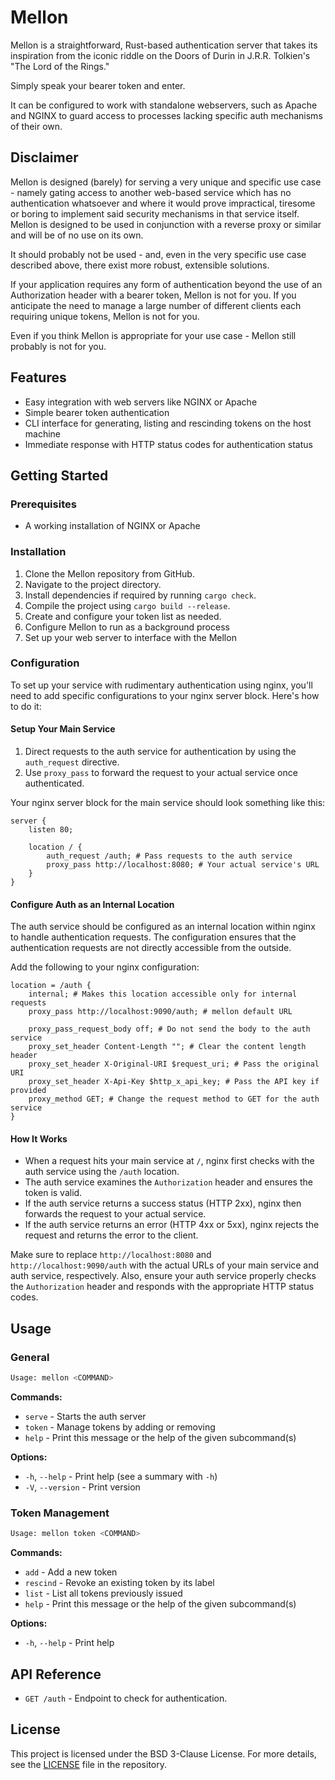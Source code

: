 # Mellon

Mellon is a straightforward, Rust-based authentication server that takes its
inspiration from the iconic riddle on the Doors of Durin
in J.R.R. Tolkien's "The Lord of the Rings."

Simply speak your bearer token and enter.

It can be configured to work with standalone webservers, such as
Apache and NGINX to guard access to processes lacking specific auth mechanisms of their own.

## Disclaimer

Mellon is designed (barely) for serving a very unique and specific use case - namely gating access to another web-based service
which has no authentication whatsoever and where it would prove impractical, tiresome or boring to implement said security mechanisms
in that service itself.
Mellon is designed to be used in conjunction with a reverse proxy or similar and will be of no use on its own.

It should probably not be used - and, even in the very specific use case described above, there exist more robust, extensible solutions.

If your application requires any form of authentication beyond the use of an Authorization header with a bearer token, Mellon is not for you.
If you anticipate the need to manage a large number of different clients each requiring unique tokens, Mellon is not for you.

Even if you think Mellon is appropriate for your use case - Mellon still probably is not for you.

## Features

- Easy integration with web servers like NGINX or Apache
- Simple bearer token authentication
- CLI interface for generating, listing and rescinding tokens on the host machine
- Immediate response with HTTP status codes for authentication status

## Getting Started

### Prerequisites

- A working installation of NGINX or Apache

### Installation

1. Clone the Mellon repository from GitHub.
2. Navigate to the project directory.
3. Install dependencies if required by running `cargo check`.
4. Compile the project using `cargo build --release`.
5. Create and configure your token list as needed.
6. Configure Mellon to run as a background process
7. Set up your web server to interface with the Mellon

### Configuration

To set up your service with rudimentary authentication using nginx, you'll need to add specific configurations to your nginx server block. Here's how to do it:

#### Setup Your Main Service

1. Direct requests to the auth service for authentication by using the `auth_request` directive.
2. Use `proxy_pass` to forward the request to your actual service once authenticated.

Your nginx server block for the main service should look something like this:

```nginx
server {
    listen 80;

    location / {
        auth_request /auth; # Pass requests to the auth service
        proxy_pass http://localhost:8080; # Your actual service's URL
    }
}
```

#### Configure Auth as an Internal Location

The auth service should be configured as an internal location within nginx to handle authentication requests. The configuration ensures that the authentication requests are not directly accessible from the outside.

Add the following to your nginx configuration:

```nginx
location = /auth {
    internal; # Makes this location accessible only for internal requests
    proxy_pass http://localhost:9090/auth; # mellon default URL

    proxy_pass_request_body off; # Do not send the body to the auth service
    proxy_set_header Content-Length ""; # Clear the content length header
    proxy_set_header X-Original-URI $request_uri; # Pass the original URI
    proxy_set_header X-Api-Key $http_x_api_key; # Pass the API key if provided
    proxy_method GET; # Change the request method to GET for the auth service
}
```

#### How It Works

- When a request hits your main service at `/`, nginx first checks with the auth service using the `/auth` location.
- The auth service examines the `Authorization` header and ensures the token is valid.
- If the auth service returns a success status (HTTP 2xx), nginx then forwards the request to your actual service.
- If the auth service returns an error (HTTP 4xx or 5xx), nginx rejects the request and returns the error to the client.

Make sure to replace `http://localhost:8080` and `http://localhost:9090/auth` with the actual URLs of your main service and auth service, respectively. Also, ensure your auth service properly checks the `Authorization` header and responds with the appropriate HTTP status codes.

## Usage

### General

```bash
Usage: mellon <COMMAND>
```

**Commands:**

- `serve` - Starts the auth server
- `token` - Manage tokens by adding or removing
- `help` - Print this message or the help of the given subcommand(s)

**Options:**

- `-h`, `--help` - Print help (see a summary with `-h`)
- `-V`, `--version` - Print version

### Token Management

```bash
Usage: mellon token <COMMAND>
```

**Commands:**

- `add` - Add a new token
- `rescind` - Revoke an existing token by its label
- `list` - List all tokens previously issued
- `help` - Print this message or the help of the given subcommand(s)

**Options:**

- `-h`, `--help` - Print help

## API Reference

- `GET /auth` - Endpoint to check for authentication.

## License

This project is licensed under the BSD 3-Clause License. For more details, see the [LICENSE](LICENSE) file in the repository.
